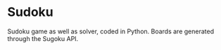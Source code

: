 # Sudoku
Sudoku game as well as solver, coded in Python.  Boards are generated through the Sugoku API. 
